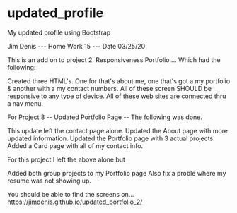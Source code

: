 # updated_profile
My updated profile using Bootstrap 

Jim Denis --- Home Work 15 --- Date 03/25/20

This is an add on to project 2: Responsiveness Portfolio.... 
Which had the following: 

Created three HTML's. One for that's about me, one that's got a my portfolio & another with a my contact numbers. 
All of these screen SHOULD be responsive to any type of device.
All of these web sites are connected thru a nav menu.

For Project 8 -- Updated Portfolio Page -- The following was done. 

This update left the contact page alone. 
Updated the About page with more updated information. 
Updated the Portfolio page with 3 actual projects.
Added a Card page with all of my contact info.  

For this project I left the above alone but

Added both group projects to my Portfolio page
Also fix a proble where my resume was not showing up. 

You should be able to find the screens on... 
https://jimdenis.github.io/updated_portfolio_2/


